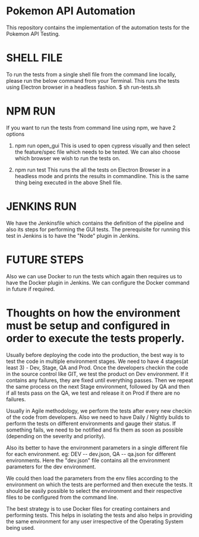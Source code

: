 # Pokemon API Automation

This repository contains the implementation of the automation tests for the Pokemon API Testing. 

# SHELL FILE
To run the tests from a single shell file from the command line locally, please run the below command from your Terminal. This runs the tests using Electron browser in a headless fashion.
$ sh run-tests.sh

# NPM RUN
If you want to run the tests from command line using npm, we have 2 options
1. npm run open_gui 
This is used to open cypress visually and then select the feature/spec file which needs to be tested. We can also choose which browser we wish to run the tests on.

2. npm run test
This runs the all the tests on Electron Browser in a headless mode and prints the results in commandline. This is the same thing being executed in the above Shell file.

# JENKINS RUN
We have the Jenkinsfile which contains the definition of the pipeline and also its steps for performing the GUI tests. The prerequisite for running this test in Jenkins is to have the "Node" plugin in Jenkins.

# FUTURE STEPS
Also we can use Docker to run the tests which again then requires us to have the Docker plugin in Jenkins. We can configure the Docker command in future if required.

# Thoughts on how the environment must be setup and configured in order to execute the tests properly.

Usually before deploying the code into the production, the best way is to test the code in multiple environment stages. We need to have 4 stages(at least 3) - Dev, Stage, QA and Prod. Once the developers checkin the code in the source control like GIT, we test the product on Dev environment. If it contains any failures, they are fixed until everything passes. Then we repeat the same process on the next Stage environment, followed by QA and then if all tests pass on the QA, we test and release it on Prod if there are no failures.

Usually in Agile methodology, we perform the tests after every new checkin of the code from developers. Also we need to have Daily / Nightly builds to perform the tests on different environments and gauge their status. If something fails, we need to be notified and fix them as soon as possible (depending on the severity and priority).

Also its better to have the environment parameters in a single different file for each environment. 
eg: DEV -- dev.json, QA -- qa.json for different environments. 
Here the "dev.json" file contains all the environment parameters for the dev environment. 

We could then load the parameters from the env files according to the environment on which the tests are performed and then execute the tests. It should be easily possible to select the environment and their respective files to be configured from the command line.

The best strategy is to use Docker files for creating containers and performing tests. This helps in isolating the tests and also helps in providing the same environment for any user irrespective of the Operating System being used.
